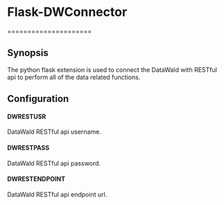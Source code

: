 # Flask-DWConnector
=====================

## Synopsis
The python flask extension is used to connect the DataWald with RESTful api to perform all of the data related functions.

## Configuration

#### DWRESTUSR
DataWald RESTful api username.

#### DWRESTPASS
DataWald RESTful api password.

#### DWRESTENDPOINT
DataWald RESTful api endpoint url.

